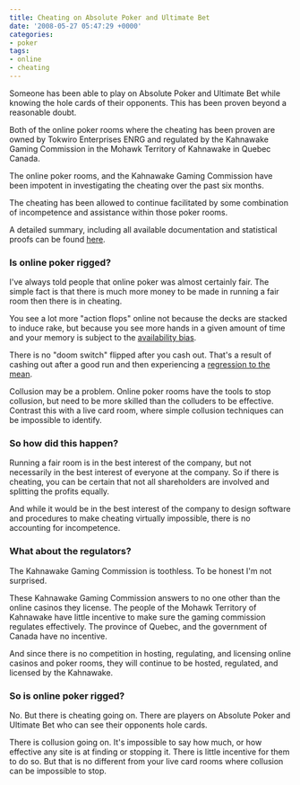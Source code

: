 ```yaml
---
title: Cheating on Absolute Poker and Ultimate Bet
date: '2008-05-27 05:47:29 +0000'
categories:
- poker
tags:
- online
- cheating
---
```

Someone has been able to play on Absolute Poker and Ultimate Bet while knowing
the hole cards of their opponents. This has been proven beyond a reasonable
doubt.

Both of the online poker rooms where the cheating has been proven are owned by
Tokwiro Enterprises ENRG and regulated by the Kahnawake Gaming Commission in the
Mohawk Territory of Kahnawake in Quebec Canada.

The online poker rooms, and the Kahnawake Gaming Commission have been impotent
in investigating the cheating over the past six months.

The cheating has been allowed to continue facilitated by some combination of
incompetence and assistance within those poker rooms.

A detailed summary, including all available documentation and statistical proofs
can be found [here](http://forumserver.twoplustwo.com/showthread.php?t=208114).

### Is online poker rigged?

I've always told people that online poker was almost certainly fair. The simple
fact is that there is much more money to be made in running a fair room then
there is in cheating.

You see a lot more "action flops" online not because the decks are stacked to
induce rake, but because you see more hands in a given amount of time and  your
memory is subject to the [availability
bias](http://en.wikipedia.org/wiki/Availability_heuristic).

There is no "doom switch" flipped after you cash out. That's a result of cashing
out after a good run and then experiencing a [regression to the
mean](http://en.wikipedia.org/wiki/Regression_toward_the_mean).

Collusion may be a problem. Online poker rooms have the tools to stop collusion,
but need to be more skilled than the colluders to be effective. Contrast this
with a live card room, where simple collusion techniques can be impossible to
identify.

### So how did this happen?

Running a fair room is in the best interest of the company, but not necessarily
in the best interest of everyone at the company. So if there is cheating, you
can be certain that not all shareholders are involved and splitting the profits
equally.

And while it would be in the best interest of the company to design software and
procedures to make cheating virtually impossible, there is no accounting for
incompetence.

### What about the regulators?

The Kahnawake Gaming Commission is toothless. To be honest I'm not surprised.

These Kahnawake Gaming Commission answers to no one other than the online
casinos they license. The people of the Mohawk Territory of Kahnawake have
little incentive to make sure the gaming commission regulates effectively. The
province of Quebec, and the government of Canada have no incentive.

And since there is no competition in hosting, regulating, and licensing online
casinos and poker rooms, they will continue to be hosted, regulated, and
licensed by the Kahnawake.

### So is online poker rigged?

No. But there is cheating going on. There are players on Absolute Poker and
Ultimate Bet who can see their opponents hole cards.

There is collusion going on. It's impossible to say how much, or how effective
any site is at finding or stopping it. There is little incentive for them to do
so. But that is no different from your live card rooms where collusion can be
impossible to stop.
